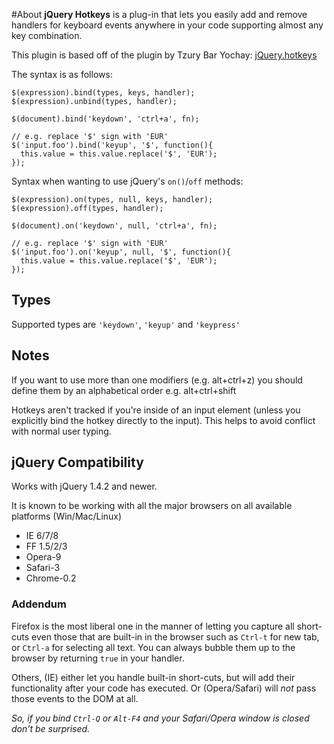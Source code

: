#About
**jQuery Hotkeys** is a plug-in that lets you easily add and remove handlers for keyboard events anywhere in your code supporting almost any key combination.  

This plugin is based off of the plugin by Tzury Bar Yochay: [jQuery.hotkeys](https://github.com/tzuryby/jquery.hotkeys)

The syntax is as follows:

    $(expression).bind(types, keys, handler);
    $(expression).unbind(types, handler);
    
    $(document).bind('keydown', 'ctrl+a', fn);
    
    // e.g. replace '$' sign with 'EUR'
    $('input.foo').bind('keyup', '$', function(){
      this.value = this.value.replace('$', 'EUR');
    });
    
Syntax when wanting to use jQuery's `on()`/`off` methods:

    $(expression).on(types, null, keys, handler);
    $(expression).off(types, handler);
    
    $(document).on('keydown', null, 'ctrl+a', fn);
    
    // e.g. replace '$' sign with 'EUR'
    $('input.foo').on('keyup', null, '$', function(){
      this.value = this.value.replace('$', 'EUR');
    });     

## Types
Supported types are `'keydown'`, `'keyup'` and `'keypress'`   

## Notes

If you want to use more than one modifiers (e.g. alt+ctrl+z) you should define them by an alphabetical order e.g. alt+ctrl+shift

Hotkeys aren't tracked if you're inside of an input element (unless you explicitly bind the hotkey directly to the input). This helps to avoid conflict with normal user typing.

## jQuery Compatibility

Works with jQuery 1.4.2 and newer.

It is known to be working with all the major browsers on all available platforms (Win/Mac/Linux)

 * IE 6/7/8
 * FF 1.5/2/3
 * Opera-9
 * Safari-3
 * Chrome-0.2

### Addendum

Firefox is the most liberal one in the manner of letting you capture all short-cuts even those that are built-in in the browser such as `Ctrl-t` for new tab, or `Ctrl-a` for selecting all text. You can always bubble them up to the browser by returning `true` in your handler.

Others, (IE) either let you handle built-in short-cuts, but will add their functionality after your code has executed. Or (Opera/Safari) will *not* pass those events to the DOM at all.

*So, if you bind `Ctrl-Q` or `Alt-F4` and your Safari/Opera window is closed don't be surprised.*
